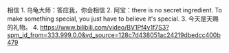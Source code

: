 相信
	1. 乌龟大师：答应我，你会相信
	2. 阿宝：there is no secret ingredient. To make something special, you just have to believe it's special.
	3. 今天是天赐的礼物。
	4. https://www.bilibili.com/video/BV1Pf4y1f7S3?spm_id_from=333.999.0.0&vd_source=128c7d438051ac24219dbedcc400b479